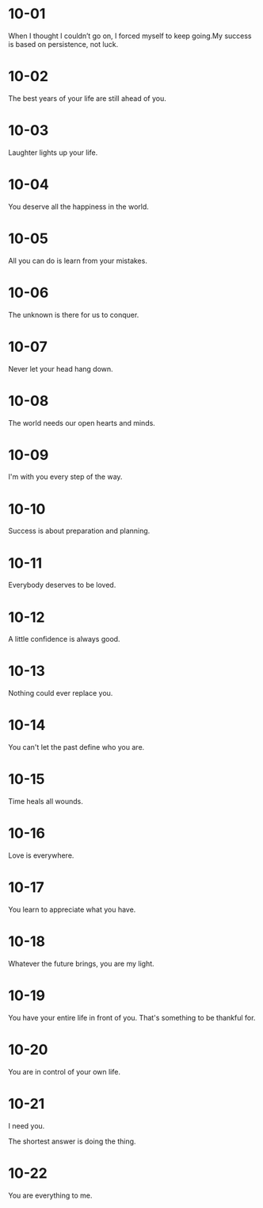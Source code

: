 # 10-01

When I thought I couldn’t go on, I forced myself to keep going.My success is based on persistence, not luck.

# 10-02

The best years of your life are still ahead of you.

# 10-03

Laughter lights up your life.

# 10-04

You deserve all the happiness in the world.

# 10-05

All you can do is learn from your mistakes.

# 10-06

The unknown is there for us to conquer.

# 10-07

Never let your head hang down.

# 10-08

The world needs our open hearts and minds.

# 10-09

I'm with you every step of the way.

# 10-10

Success is about preparation and planning.

# 10-11

Everybody deserves to be loved.

# 10-12

A little confidence is always good.

# 10-13

Nothing could ever replace you.

# 10-14

You can't let the past define who you are.

# 10-15

Time heals all wounds.

# 10-16

Love is everywhere.

# 10-17

You learn to appreciate what you have.

# 10-18

Whatever the future brings, you are my light.

# 10-19

You have your entire life in front of you. That's something to be thankful for.

# 10-20

You are in control of your own life.

# 10-21

I need you.

The shortest answer is doing the thing.

# 10-22

You are everything to me.